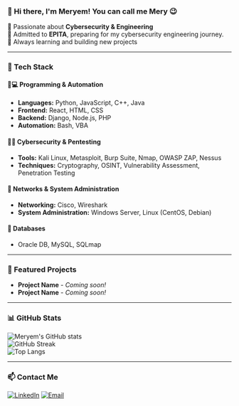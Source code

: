 ### 👋 Hi there, I'm Meryem! You can call me Mery 😉  

🔹 Passionate about **Cybersecurity & Engineering**  
🔹 Admitted to **EPITA**, preparing for my cybersecurity engineering journey.  
🔹 Always learning and building new projects  

---

### 🚀 Tech Stack  

#### 🔹💻 **Programming & Automation**  
- **Languages:** Python, JavaScript, C++, Java  
- **Frontend:** React, HTML, CSS  
- **Backend:** Django, Node.js, PHP  
- **Automation:** Bash, VBA  

#### 🔹🔐 **Cybersecurity & Pentesting**  
- **Tools:** Kali Linux, Metasploit, Burp Suite, Nmap, OWASP ZAP, Nessus  
- **Techniques:** Cryptography, OSINT, Vulnerability Assessment, Penetration Testing  

#### 🔹 **Networks & System Administration**  
- **Networking:** Cisco, Wireshark  
- **System Administration:** Windows Server, Linux (CentOS, Debian)  

#### 🔹 **Databases**  
- Oracle DB, MySQL, SQLmap  

---
### 🌟 Featured Projects  
- **Project Name** - *Coming soon!*  
- **Project Name** - *Coming soon!*  

---
### 📊 GitHub Stats  
![Meryem's GitHub stats](https://github-readme-stats.vercel.app/api?username=mery-mar&show_icons=true&theme=radical)  
![GitHub Streak](https://github-readme-streak-stats.herokuapp.com/?user=mery-mar&theme=radical)  
![Top Langs](https://github-readme-stats.vercel.app/api/top-langs/?username=mery-mar&layout=compact&theme=radical)

---

### 📫 Contact Me  
[![LinkedIn](https://img.shields.io/badge/LinkedIn-Connect-blue?style=flat&logo=linkedin)](https://www.linkedin.com/in/meryem-marzouk-66018a25b/)
[![Email](https://img.shields.io/badge/Email-Contact-orange?style=flat&logo=gmail)](mailto:marzoukmeryem.prof@gmail.com)  
